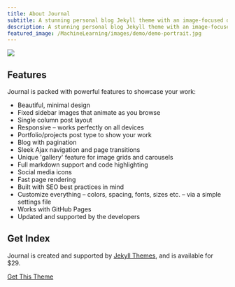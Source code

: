 ```yaml
---
title: About Journal
subtitle: A stunning personal blog Jekyll theme with an image-focused design.
description: A stunning personal blog Jekyll theme with an image-focused design.
featured_image: /MachineLearning/images/demo/demo-portrait.jpg
---
```


![](/MachineLearning/images/demo/demo-landscape.jpg)

## Features

Journal is packed with powerful features to showcase your work:

* Beautiful, minimal design
* Fixed sidebar images that animate as you browse
* Single column post layout
* Responsive – works perfectly on all devices
* Portfolio/projects post type to show your work
* Blog with pagination
* Sleek Ajax navigation and page transitions
* Unique 'gallery' feature for image grids and carousels
* Full markdown support and code highlighting
* Social media icons
* Fast page rendering
* Built with SEO best practices in mind
* Customize everything – colors, spacing, fonts, sizes etc. – via a simple settings file
* Works with GitHub Pages
* Updated and supported by the developers

## Get Index

Journal is created and supported by [Jekyll Themes](https://jekyllthemes.io), and is available for $29.

<a href="https://jekyllthemes.io/theme/journal-personal-jekyll-theme" class="button button--large">Get This Theme</a>
